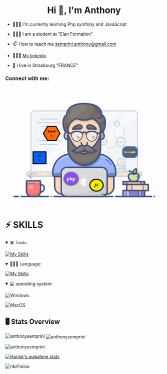 <h1 align="center">Hi 👋, I'm Anthony</h1>

- 🧑🏻‍💻 I’m currently learning Php symfony and JavaScript

- 👨🏻‍🎓 I am a student at "Elan Formation"
 
- 📫 How to reach me <a>semprini.anthony@gmail.com</a>

- 👨🏻‍🏫  <a href="https://www.linkedin.com/in/anthony-semprini-5a4066145/">My linkedin</a>

- 🏡 I live in Strasbourg "FRANCE"

<h3 align="left">Connect with me:</h3>

   <img src="programmer.jpeg" heigth="600px" width="600px" alt="">
    


<h1> ⚡️ SKILLS</h1>

<details open>
<summary> 🛠️ Tools:</summary>
 
[![My Skills](https://skillicons.dev/icons?i=figma,bootstrap,tailwind,vscode,mysql)](https://skillicons.dev)
 </details>


<details open>
<summary> 🧑🏻‍💻 Language:</summary>
 
[![My Skills](https://skillicons.dev/icons?i=html,css,js,php,symfony)](https://skillicons.dev)
</details>

<details open>
<summary> 💻 operating system:</summary>
 
![Windows](https://img.shields.io/badge/Windows-0078D6?style=for-the-badge&logo=windows&logoColor=white)
 
![MacOS](https://img.shields.io/badge/mac%20os-000000?style=for-the-badge&logo=apple&logoColor=white)
</details>


 


<h2> 🖥️ Stats Overview</h2>
<p><img align="left" src="https://github-readme-stats.vercel.app/api/top-langs?username=anthonysemprini&show_icons=true&locale=en&layout=compact" alt="anthonysemprini" /></p>

<p>&nbsp;<img align="center" src="https://github-readme-stats.vercel.app/api?username=anthonysemprini&show_icons=true&locale=en" alt="anthonysemprini" /></p>

<p><img align="center" src="https://github-readme-streak-stats.herokuapp.com/?user=anthonysemprini&" alt="anthonysemprini" /></p>

[![Harlok's wakatime stats](https://github-readme-stats.vercel.app/api/wakatime?username=anthonysemprini&)](https://github.com/anuraghazra/github-readme-stats)

![nbrFolow](https://img.shields.io/github/followers/AnthonySemprini.svg?style=social&label=Follow&maxAge=2592000)
